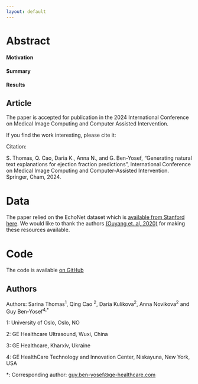 ```yaml
---
layout: default
---
```


# Abstract

#### Motivation


#### Summary 


####  Results


## Article

The paper is accepted for publication in the 2024 International Conference on Medical Image Computing and Computer 
Assisted Intervention. 

If you find the work interesting, please cite it:

Citation: 

S. Thomas, Q. Cao, Daria K., Anna N., and G. Ben-Yosef, “Generating natural text explanations for ejection fraction predictions”, International Conference on Medical Image Computing and Computer-Assisted 
Intervention. Springer, Cham, 2024.




[//]: # (## Supplementary Materials)
[//]: # (Appendices referenced in the article are [available here]&#40;TBD&#41;)

# Data

The paper relied on the EchoNet dataset which is [available from Stanford here](https://echonet.github.io/dynamic/index.html). 
We would like to thank the authors [(Ouyang et. al, 2020)](https://www.nature.com/articles/s41586-020-2145-8) for making these 
resources available. 



# Code

The code is available [on GitHub](https://github.com/guybenyosef/EchoNarrator)


## Authors

Authors: Sarina Thomas<sup>1</sup>, Qing Cao <sup>2</sup>, Daria Kulikova<sup>2</sup>,
Anna Novikova<sup>2</sup> and Guy Ben-Yosef<sup>4,*</sup>


1: University of Oslo, Oslo, NO

2: GE Healthcare Ultrasound, Wuxi, China

3: GE Healthcare, Kharxiv, Ukraine

4: GE HealthCare Technology and Innovation Center, Niskayuna, New York, USA

*: Corresponding author: guy.ben-yosef@ge-healthcare.com
